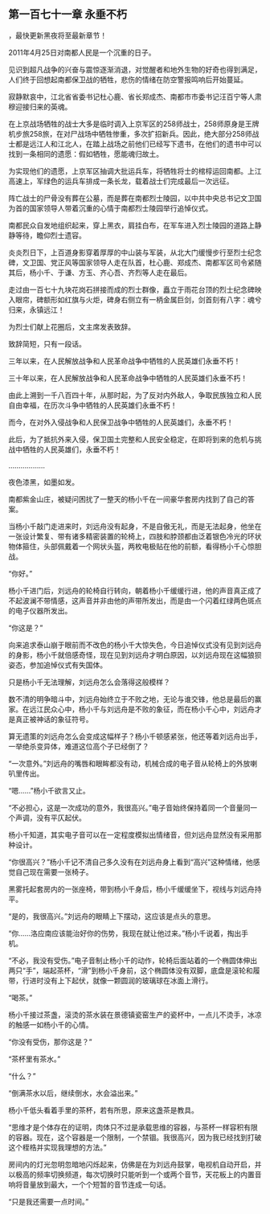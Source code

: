## 第一百七十一章 永垂不朽
，最快更新黑夜将至最新章节！

2011年4月25日对南都人民是一个沉重的日子。

见识到超凡战争的兴奋与震惊逐渐消退，对觉醒者和地外生物的好奇也得到满足，人们终于回想起南都保卫战的牺牲，悲伤的情绪在防空警报鸣响后开始蔓延。

寂静默哀中，江北省省委书记杜心鹿、省长郑成杰、南都市市委书记汪百宁等人肃穆迎接归来的英魂。

在上京战场牺牲的战士大多是临时调入上京军区的258师战士，258师原身是王牌机步旅258旅，在对尸战场中牺牲惨重，多次扩招新兵。因此，绝大部分258师战士都是远江人和江北人，在踏上战场之前他们已经写下遗书，在他们的遗书中可以找到一条相同的遗愿：假如牺牲，愿能魂归故土。

为实现他们的遗愿，上京军区抽调大批运兵车，将牺牲将士的棺椁运回南都。上江高速上，军绿色的运兵车排成一条长龙，载着战士们完成最后一次远征。

阵亡战士的尸骨没有葬在公墓，而是葬在南都烈士陵园，以中共中央总书记文卫国为首的国家领导人带着沉重的心情于南都烈士陵园举行追悼仪式。

南都民众自发地组织起来，穿上黑衣，肩挂白布，在军车进入烈士陵园的道路上静静等待，瞻仰烈士遗容。

炎炎烈日下，上百道身影穿着厚厚的中山装与军装，从北大门缓慢步行至烈士纪念碑，文卫国、党正风等国家领导人走在队首，杜心鹿、郑成杰、南都军区司令紧随其后，杨小千、于谦、方玉、齐心吾、齐烈等人走在最后。

走过由一百七十九块花岗石拼接而成的烈士群像，矗立于雨花台顶的烈士纪念碑映入眼帘，碑额形如红旗与火炬，碑身右侧立有一柄金属巨剑，剑首刻有八字：魂兮归来，永镇远江！

为烈士们献上花圈后，文主席发表致辞。

致辞简短，只有一段话。

三年以来，在人民解放战争和人民革命战争中牺牲的人民英雄们永垂不朽！

三十年以来，在人民解放战争和人民革命战争中牺牲的人民英雄们永垂不朽！

由此上溯到一千八百四十年，从那时起，为了反对内外敌人，争取民族独立和人民自由幸福，在历次斗争中牺牲的人民英雄们永垂不朽！

而今，在对外入侵战争和人民保卫战争中牺牲的人民英雄们，永垂不朽！

此后，为了抵抗外来入侵，保卫国土完整和人民安全稳定，在即将到来的危机与挑战中牺牲的人民英雄们，永垂不朽！

………………

夜色漆黑，如墨如发。

南都紫金山庄，被疑问困扰了一整天的杨小千在一间豪华套房内找到了自己的答案。

当杨小千敲门走进来时，刘远舟没有起身，不是自傲无礼，而是无法起身，他坐在一张设计繁复、带有诸多精密装置的轮椅上，四肢和脖颈都由泛着银色冷光的环状物体箍住，头部佩戴着一个网状头盔，两枚电极贴在他的前额，看得杨小千心惊胆战。

“你好。”

杨小千进门后，刘远舟的轮椅自行转向，朝着杨小千缓缓行进，他的声音真正成了不起波澜不带情感，这声音并非由他的声带所发出，而是由一个闪着红绿两色斑点的电子仪器所发出。

“你这是？”

向来追求泰山崩于眼前而不改色的杨小千大惊失色，今日追悼仪式没有见到刘远舟的身影，杨小千就倍感奇怪，现在见到刘远舟才明白原因，以刘远舟现在这幅狼狈姿态，参加追悼仪式有失国体。

只是杨小千无法理解，刘远舟怎么会落得这般模样？

数不清的明争暗斗中，刘远舟始终立于不败之地，无论与谁交锋，他总是最后的赢家。在远江民众心中，杨小千与刘远舟是不败的象征，而在杨小千心中，刘远舟才是真正被神话的象征符号。

算无遗策的刘远舟怎么会变成这幅样子？杨小千顿感紧张，他还等着刘远舟出手，一举绝杀变异体，难道这位高个子已经倒了？

“一次意外。”刘远舟的嘴唇和眼眸都没有动，机械合成的电子音从轮椅上的外放喇叭里传出。

“嗯……”杨小千欲言又止。

“不必担心，这是一次成功的意外，我很高兴。”电子音始终保持着同一个音量同一个声调，没有平仄起伏。

杨小千知道，其实电子音可以在一定程度模拟出情绪音，但刘远舟显然没有采用那种设计。

“你很高兴？”杨小千记不清自己多久没有在刘远舟身上看到“高兴”这种情绪，他感觉自己现在需要一张椅子。

黑雾托起套房内的一张座椅，带到杨小千身后，杨小千缓缓坐下，视线与刘远舟持平。

“是的，我很高兴。”刘远舟的眼睛上下摆动，这应该是点头的意思。

“你……洛应南应该能治好你的伤势，我现在就让他过来。”杨小千说着，掏出手机。

“不必，我没有受伤。”电子音制止杨小千的动作，轮椅后面站着的一个椭圆体伸出两只“手”，端起茶杯，“滑”到杨小千身前，这个椭圆体没有双脚，底盘是滚轮和履带，行进时没有上下起伏，就像一颗圆润的玻璃球在冰面上滑行。

“喝茶。”

杨小千接过茶盏，滚烫的茶水装在景德镇瓷窑生产的瓷杯中，一点儿不烫手，冰凉的触感一如杨小千的心情。

“你没有受伤，那你这是？”

“茶杯里有茶水。”

“什么？”

“倒满茶水以后，继续倒水，水会溢出来。”

杨小千低头看着手里的茶杯，若有所思，原来这盏茶是教具。

“思维才是个体存在的证明，肉体只不过是承载思维的容器，与茶杯一样容积有限的容器。现在，这个容器是一个限制，一个禁锢。我很高兴，因为我已经找到打破这个桎梏并实现我理想的方法。”

房间内的灯光忽明忽暗地闪烁起来，仿佛是在为刘远舟鼓掌，电视机自动开启，并以极高的频率切换频道，每次切换时只能听到一个或两个音节，天花板上的内置音响将音量放到最大，一个个短暂的音节连成一句话。

“只是我还需要一点时间。”

